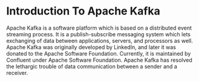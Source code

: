 # Introduction To Apache Kafka
Apache Kafka is a software platform which is based on a distributed event streaming process. It is a publish-subscribe messaging system which lets exchanging of data between applications, servers, and processors as well. Apache Kafka was originally developed by LinkedIn, and later it was donated to the Apache Software Foundation. Currently, it is maintained by Confluent under Apache Software Foundation. Apache Kafka has resolved the lethargic trouble of data communication between a sender and a receiver.
